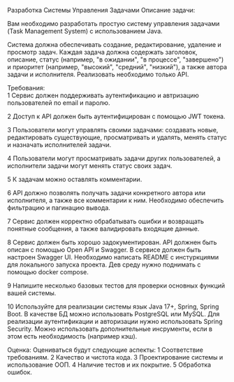 Разработка Системы Управления Задачами
Описание задачи:

Вам необходимо разработать простую систему управления задачами (Task
Management System) с использованием Java.

Система должна обеспечивать создание,
редактирование, удаление и просмотр задач. Каждая задача должна содержать
заголовок, описание, статус (например, "в ожидании", "в процессе", "завершено") и
приоритет (например, "высокий", "средний", "низкий"), а также автора задачи и
исполнителя. Реализовать необходимо только API.


Требования:  
1
Сервис должен поддерживать аутентификацию и автризацию пользователей по
email и паролю.


2
Доступ к API должен быть аутентифицирован с помощью JWT токена.


3
Пользователи могут управлять своими задачами: создавать новые,
редактировать существующие, просматривать и удалять, менять статус и
назначать исполнителей задачи.


4
Пользователи могут просматривать задачи других пользователей, а
исполнители задачи могут менять статус своих задач.


5
К задачам можно оставлять комментарии.


6
API должно позволять получать задачи конкретного автора или исполнителя, а
также все комментарии к ним. Необходимо обеспечить фильтрацию и
пагинацию вывода.


7
Сервис должен корректно обрабатывать ошибки и возвращать понятные
сообщения, а также валидировать входящие данные.


8
Сервис должен быть хорошо задокументирован. API должнен быть описан с
помощью Open API и Swagger. В сервисе должен быть настроен Swagger UI.
Необходимо написать README с инстуркциями для локального запуска
проекта. Дев среду нужно поднимать с помощью docker compose.


9
Напишите несколько базовых тестов для проверки основных функций вашей
системы.


10 Используйте для реализации системы язык Java 17+, Spring, Spring Boot. В
качестве БД можно использовать PostgreSQL или MySQL. Для реализации
аутентификации и авторизации нужно использовать Spring Security. Можно
использовать дополнительные инсрументы, если в этом есть необходимость
(например кэш).


Оценка: Оцениваться будут следующие аспекты:
1
Соответствие требованиям.
2
Качество и чистота кода.
3
Проектирование системы и использование ООП.
4
Наличие тестов и их покрытие.
5
Обработка ошибок.
